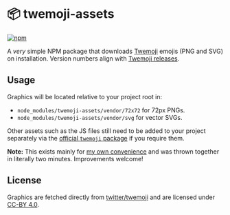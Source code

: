 # 📦 twemoji-assets

[![npm](https://img.shields.io/npm/v/twemoji-assets)](https://www.npmjs.com/package/twemoji-assets)

A _very_ simple NPM package that downloads [Twemoji](https://twemoji.twitter.com/) emojis (PNG and SVG) on installation. Version numbers align with [Twemoji releases](https://github.com/twitter/twemoji/releases).

## Usage

Graphics will be located relative to your project root in:

- `node_modules/twemoji-assets/vendor/72x72` for 72px PNGs.
- `node_modules/twemoji-assets/vendor/svg` for vector SVGs.

Other assets such as the JS files still need to be added to your project separately via the [official `twemoji` package](https://www.npmjs.com/package/twemoji) if you require them.

**Note:** This exists mainly for [my own convenience](https://github.com/jakejarvis/jarv.is) and was thrown together in literally two minutes. Improvements welcome!

## License

Graphics are fetched directly from [twitter/twemoji](https://github.com/twitter/twemoji/) and are licensed under [CC-BY 4.0](https://github.com/twitter/twemoji/blob/master/LICENSE-GRAPHICS).
